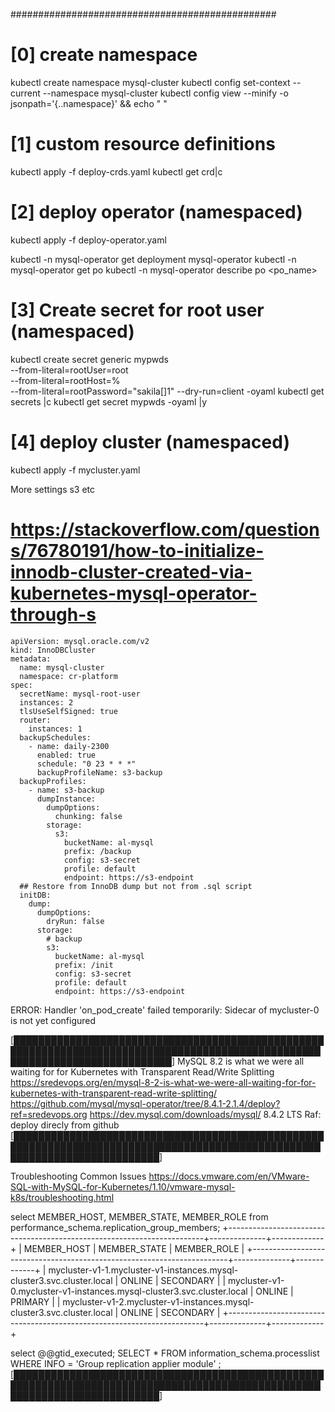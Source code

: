 ################################################
# [0] create namespace
kubectl create namespace mysql-cluster
kubectl config set-context --current --namespace mysql-cluster
kubectl config view --minify -o jsonpath='{..namespace}' && echo " "

# [1] custom resource definitions
kubectl apply -f deploy-crds.yaml
kubectl get crd|c
# [2] deploy operator						(namespaced)
kubectl apply -f deploy-operator.yaml

kubectl -n mysql-operator get deployment mysql-operator
kubectl -n mysql-operator get po
kubectl -n mysql-operator describe po <po_name>

# [3] Create secret for root user			(namespaced)
kubectl create secret generic mypwds \
      --from-literal=rootUser=root \
      --from-literal=rootHost=% \
      --from-literal=rootPassword="sakila[]1" --dry-run=client -oyaml
kubectl get secrets |c
kubectl get secret mypwds -oyaml |y

# [4] deploy cluster                        (namespaced)
kubectl apply -f mycluster.yaml


More settings s3 etc
# https://stackoverflow.com/questions/76780191/how-to-initialize-innodb-cluster-created-via-kubernetes-mysql-operator-through-s
```
apiVersion: mysql.oracle.com/v2
kind: InnoDBCluster
metadata:
  name: mysql-cluster
  namespace: cr-platform
spec:
  secretName: mysql-root-user
  instances: 2
  tlsUseSelfSigned: true
  router:
    instances: 1
  backupSchedules:
    - name: daily-2300
      enabled: true
      schedule: "0 23 * * *"
      backupProfileName: s3-backup
  backupProfiles:
    - name: s3-backup
      dumpInstance:
        dumpOptions:
          chunking: false
        storage:
          s3:
            bucketName: al-mysql
            prefix: /backup
            config: s3-secret
            profile: default
            endpoint: https://s3-endpoint
  ## Restore from InnoDB dump but not from .sql script
  initDB:
    dump:
      dumpOptions:
        dryRun: false
      storage:
        # backup
        s3:
          bucketName: al-mysql
          prefix: /init
          config: s3-secret
          profile: default
          endpoint: https://s3-endpoint
```

ERROR:
Handler 'on_pod_create' failed temporarily: Sidecar of mycluster-0 is not yet configured



[██████████████████████████████████████████████████████████████████████████████████████████████████████████████████████████████]
MySQL 8.2 is what we were all waiting for for Kubernetes with Transparent Read/Write Splitting
https://sredevops.org/en/mysql-8-2-is-what-we-were-all-waiting-for-for-kubernetes-with-transparent-read-write-splitting/
https://github.com/mysql/mysql-operator/tree/8.4.1-2.1.4/deploy?ref=sredevops.org
https://dev.mysql.com/downloads/mysql/     8.4.2 LTS
Raf: deploy direcly from github
[████████████████████████████████████████████████████████████████████████████████████████████████████████████████████████████]

Troubleshooting Common Issues
https://docs.vmware.com/en/VMware-SQL-with-MySQL-for-Kubernetes/1.10/vmware-mysql-k8s/troubleshooting.html

select MEMBER_HOST, MEMBER_STATE, MEMBER_ROLE from performance_schema.replication_group_members;
+------------------------------------------------------------------------+--------------+-------------+
| MEMBER_HOST                                                            | MEMBER_STATE | MEMBER_ROLE |
+------------------------------------------------------------------------+--------------+-------------+
| mycluster-v1-1.mycluster-v1-instances.mysql-cluster3.svc.cluster.local | ONLINE       | SECONDARY   |
| mycluster-v1-0.mycluster-v1-instances.mysql-cluster3.svc.cluster.local | ONLINE       | PRIMARY     |
| mycluster-v1-2.mycluster-v1-instances.mysql-cluster3.svc.cluster.local | ONLINE       | SECONDARY   |
+------------------------------------------------------------------------+--------------+-------------+

select @@gtid_executed;
SELECT * FROM information_schema.processlist WHERE INFO = 'Group replication applier module' ;
[████████████████████████████████████████████████████████████████████████████████████████████████████████████████████████████]